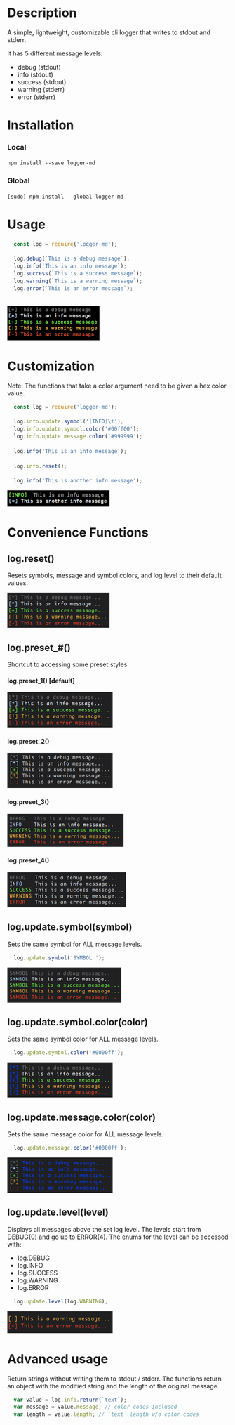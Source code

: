 # Description

A simple, lightweight, customizable cli logger that writes to stdout and stderr.

It has 5 different message levels:

  * debug (stdout)
  * info (stdout)
  * success (stdout)
  * warning (stderr)
  * error (stderr)

# Installation

### Local

```npm install --save logger-md```

### Global

```[sudo] npm install --global logger-md```

# Usage

```javascript
  const log = require('logger-md');
  
  log.debug(`This is a debug message`);
  log.info(`This is an info message`);
  log.success(`This is a success message`);
  log.warning(`This is a warning message`);
  log.error(`This is an error message`);
  
```

<img src="./images/logger-md-demo.png" width=210 height=79>

# Customization

Note: The functions that take a color argument need to be given a hex color value.

```javascript
  const log = require('logger-md');
  
  log.info.update.symbol('[INFO]\t');
  log.info.update.symbol.color('#00ff00');
  log.info.update.message.color('#999999');
  
  log.info('This is an info message');
  
  log.info.reset();
  
  log.info('This is another info message');
```

<img src="./images/logger-md-customization.png" width=233 height=37>

# Convenience Functions

## log.reset()

Resets symbols, message and symbol colors, and log level to their default values.

<img src="./images/logger-md-preset-1.png" width=233 height=80>

## log.preset_#()

Shortcut to accessing some preset styles.

#### log.preset_1() [default]

<img src="./images/logger-md-preset-1.png" width=240 height=80>

#### log.preset_2()

<img src="./images/logger-md-preset-2.png" width=240 height=80>

#### log.preset_3()

<img src="./images/logger-md-preset-3.png" width=265 height=75>

#### log.preset_4()

<img src="./images/logger-md-preset-4.png" width=270 height=80>

## log.update.symbol(symbol)

Sets the same symbol for ALL message levels.

```javascript
  log.update.symbol('SYMBOL ');
```

<img src="./images/logger-md-symbol.png" width=260 height=80>

## log.update.symbol.color(color)

Sets the same symbol color for ALL message levels.

```javascript
  log.update.symbol.color('#0000ff');
```

<img src="./images/logger-md-symbol-color.png" width=240 height=80>

## log.update.message.color(color)

Sets the same message color for ALL message levels.

```javascript
  log.update.message.color('#0000ff');
```

<img src="./images/logger-md-message-color.png" width=240 height=80>

## log.update.level(level)

Displays all messages above the set log level. The levels start from DEBUG(0) and go up to ERROR(4). The enums for the level can be accessed with:

  - log.DEBUG
  - log.INFO
  - log.SUCCESS
  - log.WARNING
  - log.ERROR
  
```javascript
  log.update.level(log.WARNING);
```

<img src="./images/logger-md-level.png" width=240 height=50>

# Advanced usage

Return strings without writing them to stdout / stderr.
The functions return an object with the modified string and the length of the original message.

```javascript
  var value = log.info.return(`text`);
  var message = value.message; // color codes included
  var length = value.length; // `text`.length w/o color codes
```